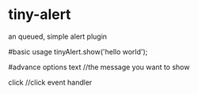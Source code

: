# tiny-alert
an queued, simple alert plugin

#basic usage
tinyAlert.show('hello world');

#advance options
text  //the message you want to show

click  //click event handler

